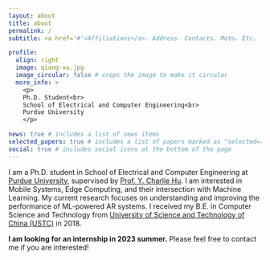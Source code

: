 ```yaml
---
layout: about
title: about
permalink: /
subtitle: <a href='#'>Affiliations</a>. Address. Contacts. Moto. Etc.

profile:
  align: right
  image: qiang-xu.jpg
  image_circular: false # crops the image to make it circular
  more_info: >
    <p>
    Ph.D. Student<br>
    School of Electrical and Computer Engineering<br>
    Purdue University
    </p>

news: true # includes a list of news items
selected_papers: true # includes a list of papers marked as "selected={true}"
social: true # includes social icons at the bottom of the page
---
```


I am a Ph.D. student in School of Electrical and Computer Engineering at [Purdue University](https://www.purdue.edu/), supervised by [Prof. Y. Charlie Hu](https://engineering.purdue.edu/~ychu/). I am interested in Mobile Systems, Edge Computing, and their intersection with Machine Learning. My current research focuses on understanding and improving the performance of ML-powered AR systems. I received my B.E. in Computer Science and Technology from [University of Science and Technology of China (USTC)](https://en.ustc.edu.cn/) in 2018.

**I am looking for an internship in 2023 summer.** Please feel free to contact me if you are interested!
